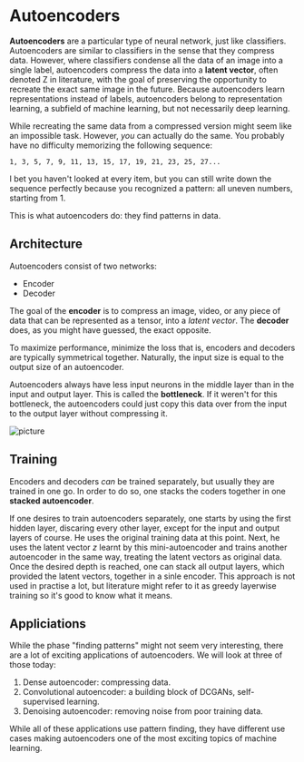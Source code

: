 # Autoencoders

**Autoencoders** are a particular type of neural network, just like classifiers. Autoencoders are similar to classifiers in the sense that they compress data. However, where classifiers condense all the data of an image into a single label, autoencoders compress the data into a **latent vector**, often denoted Z in literature, with the goal of preserving the opportunity to recreate the exact same image in the future. Because autoencoders learn representations instead of labels, autoencoders belong to representation learning, a subfield of machine learning, but not necessarily deep learning.

While recreating the same data from a compressed version might seem like an impossible task. However, _you_ can actually do the same. You probably have no difficulty memorizing the following sequence:

``` 1, 3, 5, 7, 9, 11, 13, 15, 17, 19, 21, 23, 25, 27... ```

I bet you haven't looked at every item, but you can still write down the sequence perfectly because you recognized a pattern: all uneven numbers, starting from 1.

This is what autoencoders do: they find patterns in data.

## Architecture
Autoencoders consist of two networks:

* Encoder
* Decoder

The goal of the **encoder** is to compress an image, video, or any piece of data that can be represented as a tensor, into a _latent vector_. The **decoder** does, as you might have guessed, the exact opposite.

To maximize performance, minimize the loss that is, encoders and decoders are typically symmetrical together. Naturally, the input size is equal to the output size of an autoencoder.

Autoencoders always have less input neurons in the middle layer than in the input and output layer. This is called the **bottleneck**. If it weren't for this bottleneck, the autoencoders could just copy this data over from the input to the output layer without compressing it.

![picture](https://upload.wikimedia.org/wikipedia/commons/2/28/Autoencoder_structure.png)

## Training

Encoders and decoders _can_ be trained separately, but usually they are trained in one go. In order to do so, one stacks the coders together in one **stacked autoencoder**.

If one desires to train autoencoders separately, one starts by using the first hidden layer, discaring every other layer, except for the input and output layers of course. He uses the original training data at this point. Next, he uses the latent vector $z$ learnt by this mini-autoencoder and trains another autoencoder in the same way, treating the latent vectors as original data. Once the desired depth is reached, one can stack all output layers, which provided the latent vectors, together in a sinle encoder. This approach is not used in practise a lot, but literature might refer to it as greedy layerwise training so it's good to know what it means.

## Appliciations

While the phase "finding patterns" might not seem very interesting, there are a lot of exciting applications of autoencoders. We will look at three of those today:

1. Dense autoencoder: compressing data.
2. Convolutional autoencoder: a building block of DCGANs, self-supervised learning.
3. Denoising autoencoder: removing noise from poor training data.

While all of these applications use pattern finding, they have different use cases making autoencoders one of the most exciting topics of machine learning.
